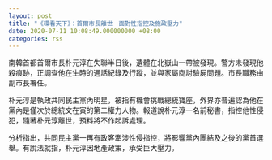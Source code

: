 ```yaml
---
layout: post
title: "《環看天下》：首爾市長離世　面對性指控及施政壓力"
date: 2020-07-11 10:08:49.000000000 +08:00
categories: rss
---
```


南韓首都首爾市長朴元淳在失聯半日後，遺體在北嶽山一帶被發現。警方未發現他殺痕跡，正調查他在生時的通話紀錄及行蹤，並與家屬商討驗屍問題。市長職務由副市長署任。

朴元淳是執政共同民主黨內明星，被指有機會挑戰總統寶座，外界亦普遍認為他在黨內是僅次於總統文在寅的第二權力人物。報道說朴元淳一名前秘書，指控他性侵犯，隨著朴元淳離世，預料將不作起訴處理。

分析指出，共同民主黨一再有政客牽涉性侵指控，將影響黨內團結及之後的黨首選舉。有說法就指，朴元淳因地產政策，承受巨大壓力。
